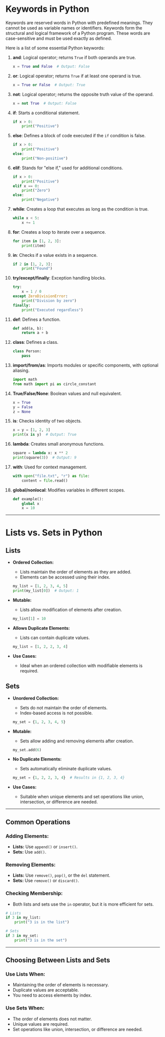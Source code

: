 
# Keywords in Python

Keywords are reserved words in Python with predefined meanings. They cannot be used as variable names or identifiers. Keywords form the structural and logical framework of a Python program. These words are case-sensitive and must be used exactly as defined.

Here is a list of some essential Python keywords:

1. **and**: Logical operator; returns `True` if both operands are true.
   ```python
   x = True and False  # Output: False
   ```

2. **or**: Logical operator; returns `True` if at least one operand is true.
   ```python
   x = True or False  # Output: True
   ```

3. **not**: Logical operator; returns the opposite truth value of the operand.
   ```python
   x = not True  # Output: False
   ```

4. **if**: Starts a conditional statement.
   ```python
   if x > 0:
       print("Positive")
   ```

5. **else**: Defines a block of code executed if the `if` condition is false.
   ```python
   if x > 0:
       print("Positive")
   else:
       print("Non-positive")
   ```

6. **elif**: Stands for "else if," used for additional conditions.
   ```python
   if x > 0:
       print("Positive")
   elif x == 0:
       print("Zero")
   else:
       print("Negative")
   ```

7. **while**: Creates a loop that executes as long as the condition is true.
   ```python
   while x < 5:
       x += 1
   ```

8. **for**: Creates a loop to iterate over a sequence.
   ```python
   for item in [1, 2, 3]:
       print(item)
   ```

9. **in**: Checks if a value exists in a sequence.
   ```python
   if 2 in [1, 2, 3]:
       print("Found")
   ```

10. **try/except/finally**: Exception handling blocks.
    ```python
    try:
        x = 1 / 0
    except ZeroDivisionError:
        print("Division by zero")
    finally:
        print("Executed regardless")
    ```

11. **def**: Defines a function.
    ```python
    def add(a, b):
        return a + b
    ```

12. **class**: Defines a class.
    ```python
    class Person:
        pass
    ```

13. **import/from/as**: Imports modules or specific components, with optional aliasing.
    ```python
    import math
    from math import pi as circle_constant
    ```

14. **True/False/None**: Boolean values and null equivalent.
    ```python
    x = True
    y = False
    z = None
    ```

15. **is**: Checks identity of two objects.
    ```python
    x = y = [1, 2, 3]
    print(x is y)  # Output: True
    ```

16. **lambda**: Creates small anonymous functions.
    ```python
    square = lambda x: x ** 2
    print(square(3))  # Output: 9
    ```

17. **with**: Used for context management.
    ```python
    with open("file.txt", "r") as file:
        content = file.read()
    ```

18. **global/nonlocal**: Modifies variables in different scopes.
    ```python
    def example():
        global x
        x = 10
    ```

---

# Lists vs. Sets in Python

## Lists

- **Ordered Collection:**
  - Lists maintain the order of elements as they are added.
  - Elements can be accessed using their index.

  ```python
  my_list = [1, 2, 3, 4, 5]
  print(my_list[0])  # Output: 1
  ```

- **Mutable:**
  - Lists allow modification of elements after creation.

  ```python
  my_list[1] = 10
  ```

- **Allows Duplicate Elements:**
  - Lists can contain duplicate values.

  ```python
  my_list = [1, 2, 2, 3, 4]
  ```

- **Use Cases:**
  - Ideal when an ordered collection with modifiable elements is required.

## Sets

- **Unordered Collection:**
  - Sets do not maintain the order of elements.
  - Index-based access is not possible.

  ```python
  my_set = {1, 2, 3, 4, 5}
  ```

- **Mutable:**
  - Sets allow adding and removing elements after creation.

  ```python
  my_set.add(6)
  ```

- **No Duplicate Elements:**
  - Sets automatically eliminate duplicate values.

  ```python
  my_set = {1, 2, 2, 3, 4}  # Results in {1, 2, 3, 4}
  ```

- **Use Cases:**
  - Suitable when unique elements and set operations like union, intersection, or difference are needed.

---

## Common Operations

### Adding Elements:
- **Lists:** Use `append()` or `insert()`.  
- **Sets:** Use `add()`.

### Removing Elements:
- **Lists:** Use `remove()`, `pop()`, or the `del` statement.  
- **Sets:** Use `remove()` or `discard()`.

### Checking Membership:
- Both lists and sets use the `in` operator, but it is more efficient for sets.

```python
# Lists
if 3 in my_list:
    print("3 is in the list")

# Sets
if 3 in my_set:
    print("3 is in the set")
```

---

## Choosing Between Lists and Sets

### Use **Lists** When:
- Maintaining the order of elements is necessary.
- Duplicate values are acceptable.
- You need to access elements by index.

### Use **Sets** When:
- The order of elements does not matter.
- Unique values are required.
- Set operations like union, intersection, or difference are needed.
